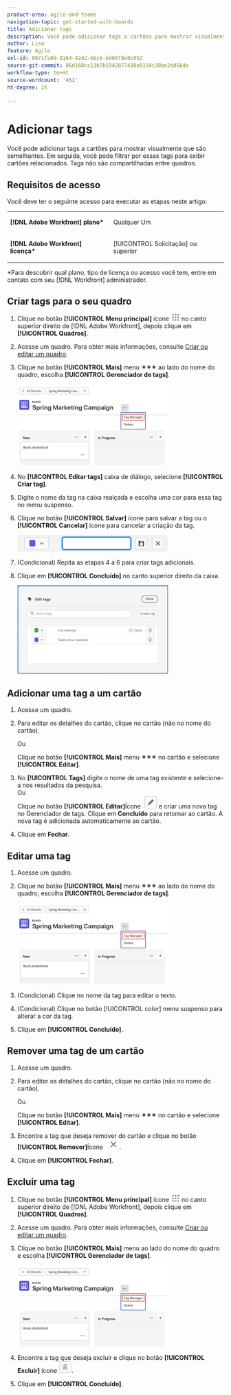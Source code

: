 ```yaml
---
product-area: agile-and-teams
navigation-topic: get-started-with-boards
title: Adicionar tags
description: Você pode adicionar tags a cartões para mostrar visualmente que são semelhantes. Em seguida, você pode filtrar por essas tags para exibir cartões relacionados.
author: Lisa
feature: Agile
exl-id: 0071fa0d-8164-42d2-bbc6-bd60f8e0c052
source-git-commit: 86d168cc13b7b1942877430a9194c38be2dd56de
workflow-type: tm+mt
source-wordcount: '451'
ht-degree: 1%

---
```


# Adicionar tags

Você pode adicionar tags a cartões para mostrar visualmente que são semelhantes. Em seguida, você pode filtrar por essas tags para exibir cartões relacionados. Tags não são compartilhadas entre quadros.

## Requisitos de acesso

Você deve ter o seguinte acesso para executar as etapas neste artigo:

<table style="table-layout:auto"> 
 <col> 
 </col> 
 <col> 
 </col> 
 <tbody> 
  <tr> 
   <td role="rowheader"><strong>[!DNL Adobe Workfront] plano*</strong></td> 
   <td> <p>Qualquer Um</p> </td> 
  </tr> 
  <tr> 
   <td role="rowheader"><strong>[!DNL Adobe Workfront] licença*</strong></td> 
   <td> <p>[!UICONTROL Solicitação] ou superior</p> </td> 
  </tr> 
 </tbody> 
</table>

&#42;Para descobrir qual plano, tipo de licença ou acesso você tem, entre em contato com seu [!DNL Workfront] administrador.

## Criar tags para o seu quadro

1. Clique no botão **[!UICONTROL Menu principal]** ícone ![](assets/main-menu-icon.png) no canto superior direito de [!DNL Adobe Workfront], depois clique em **[!UICONTROL Quadros]**.
1. Acesse um quadro. Para obter mais informações, consulte [Criar ou editar um quadro](../../agile/get-started-with-boards/create-edit-board.md).
1. Clique no botão **[!UICONTROL Mais]** menu ![Menu Mais](assets/more-icon-spectrum.png) ao lado do nome do quadro, escolha **[!UICONTROL Gerenciador de tags]**.

   ![Selecione Gerenciador de tags.](assets/boards-tagmanager-350x189.png)

1. No **[!UICONTROL Editar tags]** caixa de diálogo, selecione **[!UICONTROL Criar tag]**.
1. Digite o nome da tag na caixa realçada e escolha uma cor para essa tag no menu suspenso.
1. Clique no botão **[!UICONTROL Salvar]** ícone para salvar a tag ou o **[!UICONTROL Cancelar]** ícone para cancelar a criação da tag.

   ![](assets/boards-savecancelnewtag-350x38.png)

1. (Condicional) Repita as etapas 4 a 6 para criar tags adicionais.
1. Clique em **[!UICONTROL Concluído]** no canto superior direito da caixa.

   ![](assets/boards-edittagsdialog-350x205.png)

## Adicionar uma tag a um cartão

1. Acesse um quadro.
1. Para editar os detalhes do cartão, clique no cartão (não no nome do cartão).

   Ou

   Clique no botão **[!UICONTROL Mais]** menu ![[!UICONTROL Menu Mais]](assets/more-icon-spectrum.png) no cartão e selecione **[!UICONTROL Editar]**.

1. No **[!UICONTROL Tags]** digite o nome de uma tag existente e selecione-a nos resultados da pesquisa.\
   Ou\
   Clique no botão **[!UICONTROL Editar]**&#x200B;Ícone &#x200B; ![Editar tag](assets/boards-edittag-30x29.png) e criar uma nova tag no Gerenciador de tags. Clique em **Concluído** para retornar ao cartão. A nova tag é adicionada automaticamente ao cartão.
1. Clique em **Fechar**.

## Editar uma tag

1. Acesse um quadro.
1. Clique no botão **[!UICONTROL Mais]** menu ![Menu Mais](assets/more-icon-spectrum.png) ao lado do nome do quadro, escolha **[!UICONTROL Gerenciador de tags]**.

   ![Selecione Gerenciador de tags.](assets/boards-tagmanager-350x189.png)

1. (Condicional) Clique no nome da tag para editar o texto.
1. (Condicional) Clique no botão [!UICONTROL color] menu suspenso para alterar a cor da tag.
1. Clique em **[!UICONTROL Concluído]**.

## Remover uma tag de um cartão

1. Acesse um quadro.
1. Para editar os detalhes do cartão, clique no cartão (não no nome do cartão).

   Ou

   Clique no botão **[!UICONTROL Mais]** menu ![[!UICONTROL Menu Mais]](assets/more-icon-spectrum.png) no cartão e selecione **[!UICONTROL Editar]**.

1. Encontre a tag que deseja remover do cartão e clique no botão **[!UICONTROL Remover]**&#x200B;Ícone &#x200B; ![Remover tag](assets/copy-of-boards-remove-30x23.png).
1. Clique em **[!UICONTROL Fechar]**.

## Excluir uma tag

1. Clique no botão **[!UICONTROL Menu principal]** ícone ![](assets/main-menu-icon.png) no canto superior direito de [!DNL Adobe Workfront], depois clique em **[!UICONTROL Quadros]**.
1. Acesse um quadro. Para obter mais informações, consulte [Criar ou editar um quadro](../../agile/get-started-with-boards/create-edit-board.md).
1. Clique no botão **[!UICONTROL Mais]**&#x200B; menu ao lado do nome do quadro e escolha **[!UICONTROL Gerenciador de tags]**.

   ![Selecione Gerenciador de tags.](assets/boards-tagmanager-350x189.png)

1. Encontre a tag que deseja excluir e clique no botão **[!UICONTROL Excluir]** ícone ![Excluir tag](assets/copy-of-boards-delete-30x27.png).
1. Clique em **[!UICONTROL Concluído]**.
